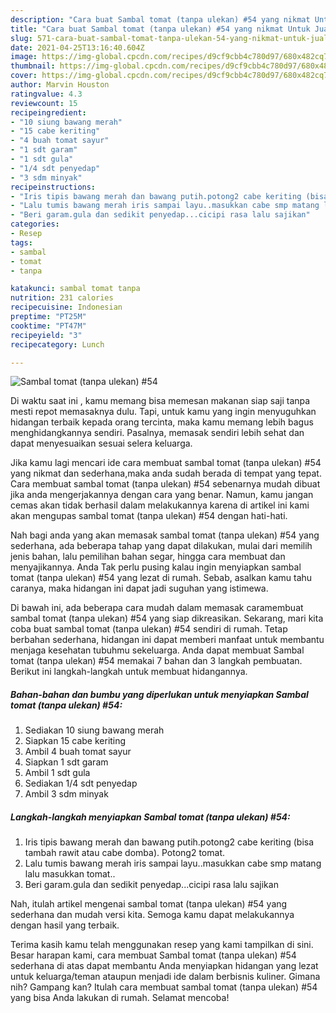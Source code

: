 ```yaml
---
description: "Cara buat Sambal tomat (tanpa ulekan) #54 yang nikmat Untuk Jualan"
title: "Cara buat Sambal tomat (tanpa ulekan) #54 yang nikmat Untuk Jualan"
slug: 571-cara-buat-sambal-tomat-tanpa-ulekan-54-yang-nikmat-untuk-jualan
date: 2021-04-25T13:16:40.604Z
image: https://img-global.cpcdn.com/recipes/d9cf9cbb4c780d97/680x482cq70/sambal-tomat-tanpa-ulekan-54-foto-resep-utama.jpg
thumbnail: https://img-global.cpcdn.com/recipes/d9cf9cbb4c780d97/680x482cq70/sambal-tomat-tanpa-ulekan-54-foto-resep-utama.jpg
cover: https://img-global.cpcdn.com/recipes/d9cf9cbb4c780d97/680x482cq70/sambal-tomat-tanpa-ulekan-54-foto-resep-utama.jpg
author: Marvin Houston
ratingvalue: 4.3
reviewcount: 15
recipeingredient:
- "10 siung bawang merah"
- "15 cabe keriting"
- "4 buah tomat sayur"
- "1 sdt garam"
- "1 sdt gula"
- "1/4 sdt penyedap"
- "3 sdm minyak"
recipeinstructions:
- "Iris tipis bawang merah dan bawang putih.potong2 cabe keriting (bisa tambah rawit atau cabe domba). Potong2 tomat."
- "Lalu tumis bawang merah iris sampai layu..masukkan cabe smp matang lalu masukkan tomat.."
- "Beri garam.gula dan sedikit penyedap...cicipi rasa lalu sajikan"
categories:
- Resep
tags:
- sambal
- tomat
- tanpa

katakunci: sambal tomat tanpa 
nutrition: 231 calories
recipecuisine: Indonesian
preptime: "PT25M"
cooktime: "PT47M"
recipeyield: "3"
recipecategory: Lunch

---
```



![Sambal tomat (tanpa ulekan) #54](https://img-global.cpcdn.com/recipes/d9cf9cbb4c780d97/680x482cq70/sambal-tomat-tanpa-ulekan-54-foto-resep-utama.jpg)

Di waktu  saat ini , kamu memang bisa memesan makanan siap saji tanpa mesti repot memasaknya dulu. Tapi, untuk kamu yang ingin menyuguhkan hidangan terbaik kepada orang tercinta, maka kamu memang lebih bagus menghidangkannya sendiri. Pasalnya, memasak sendiri lebih sehat dan dapat menyesuaikan sesuai selera keluarga.

Jika kamu lagi mencari ide cara membuat sambal tomat (tanpa ulekan) #54 yang nikmat dan sederhana,maka anda sudah berada di tempat yang tepat. Cara membuat sambal tomat (tanpa ulekan) #54  sebenarnya mudah dibuat jika anda mengerjakannya dengan cara yang benar. Namun, kamu jangan cemas akan tidak berhasil dalam melakukannya 
karena di artikel ini kami akan mengupas sambal tomat (tanpa ulekan) #54 dengan hati-hati.  



Nah bagi anda yang akan memasak sambal tomat (tanpa ulekan) #54 yang sederhana, ada beberapa tahap yang dapat dilakukan, mulai dari memilih jenis bahan, lalu pemilihan bahan segar, hingga cara membuat dan menyajikannya. Anda Tak perlu pusing kalau ingin menyiapkan sambal tomat (tanpa ulekan) #54 yang lezat di rumah. Sebab, asalkan kamu  tahu caranya, maka hidangan ini dapat jadi suguhan yang istimewa.

Di bawah ini, ada beberapa cara mudah dalam memasak caramembuat sambal tomat (tanpa ulekan) #54 yang siap dikreasikan. Sekarang, mari kita coba buat sambal tomat (tanpa ulekan) #54 sendiri di rumah. Tetap berbahan sederhana, hidangan ini dapat memberi manfaat untuk membantu menjaga kesehatan tubuhmu sekeluarga. Anda dapat membuat Sambal tomat (tanpa ulekan) #54 memakai 7 bahan dan 3 langkah pembuatan. Berikut ini langkah-langkah untuk membuat hidangannya.

<!--inarticleads1-->

##### Bahan-bahan dan bumbu yang diperlukan untuk menyiapkan Sambal tomat (tanpa ulekan) #54:

1. Sediakan 10 siung bawang merah
1. Siapkan 15 cabe keriting
1. Ambil 4 buah tomat sayur
1. Siapkan 1 sdt garam
1. Ambil 1 sdt gula
1. Sediakan 1/4 sdt penyedap
1. Ambil 3 sdm minyak




<!--inarticleads2-->

##### Langkah-langkah menyiapkan Sambal tomat (tanpa ulekan) #54:

1. Iris tipis bawang merah dan bawang putih.potong2 cabe keriting (bisa tambah rawit atau cabe domba). Potong2 tomat.
1. Lalu tumis bawang merah iris sampai layu..masukkan cabe smp matang lalu masukkan tomat..
1. Beri garam.gula dan sedikit penyedap...cicipi rasa lalu sajikan




Nah, itulah artikel mengenai  sambal tomat (tanpa ulekan) #54  yang sederhana dan mudah versi kita. Semoga kamu dapat melakukannya dengan hasil yang terbaik. 

Terima kasih kamu telah menggunakan resep yang kami tampilkan di sini. Besar harapan kami, cara membuat  Sambal tomat (tanpa ulekan) #54 sederhana di atas dapat membantu Anda menyiapkan hidangan yang lezat untuk keluarga/teman ataupun menjadi ide dalam berbisnis kuliner. Gimana nih? Gampang kan? Itulah cara membuat sambal tomat (tanpa ulekan) #54 yang bisa Anda lakukan di rumah. Selamat mencoba!

